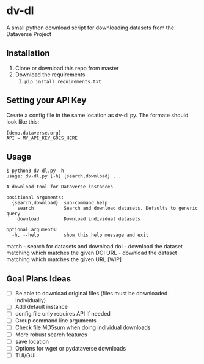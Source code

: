 # dv-dl
A small python download script for downloading datasets from the Dataverse Project

## Installation

1. Clone or download this repo from master
2. Download the requirements
   1. `pip install requirements.txt`

## Setting your API Key

Create a config file in the same location as dv-dl.py. The formate should look like this:

```
[demo.dataverse.org]
API = MY_API_KEY_GOES_HERE
```


## Usage

```
$ python3 dv-dl.py -h
usage: dv-dl.py [-h] {search,download} ...

A download tool for Dataverse instances

positional arguments:
  {search,download}  sub-command help
    search           Search and download datasets. Defaults to generic query
    download         Download individual datasets

optional arguments:
  -h, --help         show this help message and exit
```

match - search for datasets and download
doi - download the dataset matching which matches the given DOI
URL -  download the dataset matching which matches the given URL [WIP]

## Goal Plans Ideas

- [ ] Be able to download original files (files must be downloaded individually)
- [ ] Add default instance
- [ ] config file only requires API if needed
- [ ] Group command line arguments
- [ ] Check file MD5sum when doing individual downloads
- [ ] More robust search features
- [ ] save location
- [ ] Options for wget or pydataverse downloads
- [ ] TUI/GUI